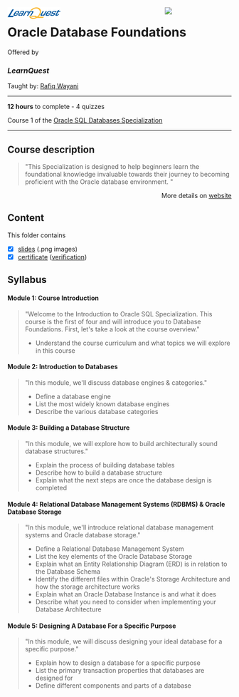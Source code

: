 <a href="https://www.coursera.org/learn/introduction-to-oracle-sql">
  <img src="/img/Oracle_SQL_logo.avif" width="150" align="right">
</a>

<img src="/img/LearnQuest_logo.png" width="120" align="left">

# Oracle Database Foundations

Offered by 
### *LearnQuest*

Taught by: [Rafiq Wayani](https://www.coursera.org/instructor/~76307871)

---

**12 hours** to complete - 4 quizzes

Course 1 of the [Oracle SQL Databases Specialization](../) 

---

## Course description

>"This Specialization is designed to help beginners learn the foundational knowledge invaluable towards their journey to becoming proficient with the Oracle database environment. "

<p align="right">More details on <a href="https://www.coursera.org/learn/introduction-to-oracle-sql">website</a></p>

## Content
This folder contains 
- [x] [slides](./Slides) (.png images)
- [x] [certificate](./Coursera_Certificate_Oracle_Database_Foundations.pdf) ([verification](certificate_link))

## Syllabus
#### Module 1: Course Introduction

>"Welcome to the Introduction to Oracle SQL Specialization. This course is the first of four and will introduce you to Database Foundations. First, let's take a look at the course overview."
>- Understand the course curriculum and what topics we will explore in this course

#### Module 2: Introduction to Databases

>"In this module, we'll discuss database engines & categories."
>- Define a database engine
>- List the most widely known database engines
>- Describe the various database categories

#### Module 3: Building a Database Structure

>"In this module, we will explore how to build architecturally sound database structures."
>- Explain the process of building database tables
>- Describe how to build a database structure
>- Explain what the next steps are once the database design is completed

#### Module 4: Relational Database Management Systems (RDBMS) & Oracle Database Storage

>"In this module, we'll introduce relational database management systems and Oracle database storage."
>- Define a Relational Database Management System
>- List the key elements of the Oracle Database Storage
>- Explain what an Entity Relationship Diagram (ERD) is in relation to the Database Schema
>- Identify the different files within Oracle's Storage Architecture and how the storage architecture works
>- Explain what an Oracle Database Instance is and what it does
>- Describe what you need to consider when implementing your Database Architecture

#### Module 5: Designing A Database For a Specific Purpose

>"In this module, we will discuss designing your ideal database for a specific purpose."
>- Explain how to design a database for a specific purpose
>- List the primary transaction properties that databases are designed for
>- Define different components and parts of a database
